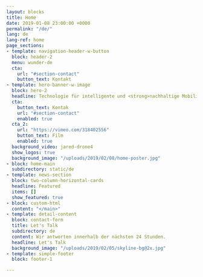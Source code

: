```yaml
---
layout: blocks
title: Home
date: 2019-01-08 23:00:00 +0000
permalink: "/de/"
lang: de
lang-ref: home
page_sections:
- template: navigation-header-w-button
  block: header-2
  menu: wunder-de
  cta:
    url: "#section-contact"
    button_text: Kontakt
- template: hero-banner-w-image
  block: hero-2
  headline: Technologie für intelligente und <strong>nachhaltige Mobilität</strong>
  cta:
    button_text: Kontak
    url: "#section-contact"
    enabled: true
  cta_2:
    url: "https://vimeo.com/318402556"
    button_text: Film
    enabled: true
  background_video: jared-drone4
  show_logos: true
  background_image: "/uploads/2019/02/08/home-poster.jpg"
- block: home-main
  subdirectory: static/de
- template: news-section
  block: two-column-horizontal-cards
  headline: Featured
  items: []
  show_featured: true
- block: custom-html
  content: "</main>"
- template: detail-content
  block: contact-form
  title: Let's Talk
  subdirectory: de
  content: Wir antworten innerhalb der nächsten 24 Stunden.
  headline: Let's Talk
  background_image: "/uploads/2019/02/05/skyline-bg@2x.jpg"
- template: simple-footer
  block: footer-1

---
```

